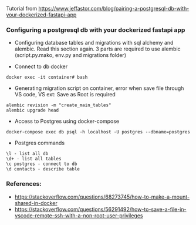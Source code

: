 Tutorial from 
https://www.jeffastor.com/blog/pairing-a-postgresql-db-with-your-dockerized-fastapi-app

### Configuring a postgresql db with your dockerized fastapi app
- Configuring database tables and migrations with sql alchemy and alembic. Read this section again. 3 parts are required to use alembic (script.py.mako, env.py and migrations folder)

- Connect to db docker
```
docker exec -it container# bash
```

- Generating migration script on container, error when save file through VS code, VS ext: Save as Root is required
```
alembic revision -m "create_main_tables" 
alembic upgrade head
```

- Access to Postgres using docker-compose
```
docker-compose exec db psql -h localhost -U postgres --dbname=postgres
```
- Postgres commands
```
\l - list all db
\d+ - list all tables
\c postgres - connect to db
\d contacts - describe table
```


### References:
- https://stackoverflow.com/questions/68273745/how-to-make-a-mount-shared-in-docker
- https://stackoverflow.com/questions/56291492/how-to-save-a-file-in-vscode-remote-ssh-with-a-non-root-user-privileges
